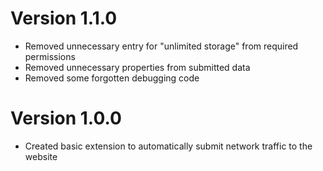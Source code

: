 # Version 1.1.0

- Removed unnecessary entry for "unlimited storage" from required permissions
- Removed unnecessary properties from submitted data
- Removed some forgotten debugging code

# Version 1.0.0

- Created basic extension to automatically submit network traffic to the website
